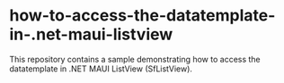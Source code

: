 # how-to-access-the-datatemplate-in-.net-maui-listview
This repository contains a sample demonstrating how to access the datatemplate in .NET MAUI ListView (SfListView).
